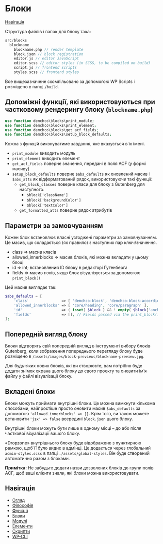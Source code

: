 # Блоки

[Навігація](#documentation-navigation)

Структура файлів і папок для блоку така:

```php
src/blocks
  blockname
    blockname.php // render template
    block.json // block registration
    editor.js // editor JavaScript
    editor.scss // editor styles (in SCSS, to be compiled on build)
    script.js // frontend scripts
    styles.scss // frontend styles
```

Все вищезазначене скомпільовано за допомогою WP Scripts і розміщено в папці `/build`.

## Допоміжні функції, які використовуються при частковому рендерингу блоку (`blockname.php`)

```php
use function demchco\blocks\print_module;
use function demchco\blocks\print_element;
use function demchco\blocks\get_acf_fields;
use function demchco\blocks\setup_block_defaults;
```

Кожна з функцій виконуватиме завдання, яке вказується в їх імені.

-   `print_module` виводить модуль
-   `print_element` виводить елемент
-   `get_acf_fields` поверне значення, передані в поля ACF (у формі масиву)
-   `setup_block_defaults` поверне `$abs_defaults` як оновлений масив і `$abs_atts` як відформатований рядок, використовуючи такі функції:
    -   `get_block_classes` поверне класи для блоку з Gutenberg для наступного:
        -   `$block['className']`
        -   `$block['backgroundColor']`
        -   `$block['textColor']`
    -   `get_formatted_atts` поверне рядок атрибутів

## Параметри за замовчуванням

Кожен блок встановлює власні узгоджені параметри за замовчуванням. Це масив, що складається (як правило) з наступних пар ключ/значення.

-   class => масив класів
-   allowed_innerblocks => масив блоків, які можна вкладати у цьому блоці
-   id => int; встановлений ID блоку в редакторі Гутенберга
-   fields => масив полів, якщо блок візуалізується за допомогою `print_block()`

Цей масив виглядає так:

```php
$abs_defaults = [
	'class'               => [ 'demchco-block', 'demchco-block-accordion' ],
	'allowed_innerblocks' => [ 'core/heading', 'core/paragraph' ],
	'id'                  => ( isset( $block ) && ! empty( $block['anchor'] ) ) ? $block['anchor'] : '',
	'fields'              => [], // Fields passed via the print_block() function.
];
```

## Попередній вигляд блоку

Блоки відтворять свій попередній вигляд в інструменті вибору блоків Gutenberg, коли зображення попереднього перегляду блоку буде розміщено в `/assets/images/block-previews/blockname-preview.jpg`.

Для будь-яких нових блоків, які ви створюєте, вам потрібно буде додати знімок екрана цього блоку до свого проекту та оновити ім’я файлу у файлі візуалізації блоку.

## Вкладені блоки

Блоки можуть приймати внутрішні блоки. Це можна вимкнути кількома способами; найпростіше просто оновити масив `$abs_defaults` за допомогою `'allowed_innerblocks' => []`. Крім того, ви також можете встановити `'jsx' => false` всередині `block.json` цього блоку.

Внутрішні блоки можуть бути лише в одному місці – до або після часткової візуалізації вашого блоку.

«Dropzone» внутрішнього блоку буде відображено з пунктирною рамкою, щоб її було видно в адмінці. Це додається через глобальний `admin-styles.scss` в папці `./assets/global-styles`. Він буде створений автоматично разом з блоками.

**Примітка:** Не забудьте додати назви дозволених блоків до групи полів ACF, щоб ваші клієнти знали, які блоки можна використовувати.

## Навігація

-   [Огляд](Home.md)
-   [Філософія](Philosophy.md)
-   [Функції](Functions.md)
-   [Блоки](Blocks.md)
-   [Модулі](Modules.md)
-   [Елементи](Elements.md)
-   [Скрипти](Scripts.md)
-   [WP-CLI](WP-CLI.md)
